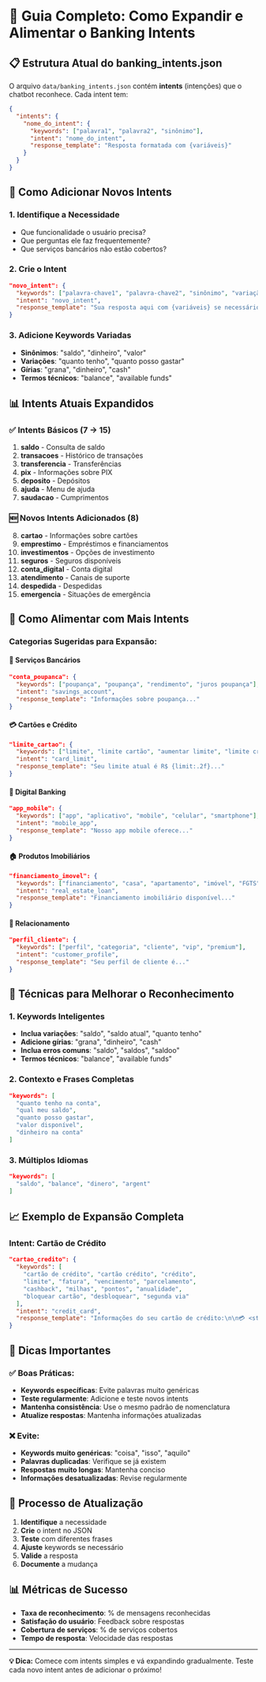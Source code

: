 # 🧠 Guia Completo: Como Expandir e Alimentar o Banking Intents

## 📋 **Estrutura Atual do banking_intents.json**

O arquivo `data/banking_intents.json` contém **intents** (intenções) que o chatbot reconhece. Cada intent tem:

```json
{
  "intents": {
    "nome_do_intent": {
      "keywords": ["palavra1", "palavra2", "sinônimo"],
      "intent": "nome_do_intent",
      "response_template": "Resposta formatada com {variáveis}"
    }
  }
}
```

## 🚀 **Como Adicionar Novos Intents**

### **1. Identifique a Necessidade**
- Que funcionalidade o usuário precisa?
- Que perguntas ele faz frequentemente?
- Que serviços bancários não estão cobertos?

### **2. Crie o Intent**
```json
"novo_intent": {
  "keywords": ["palavra-chave1", "palavra-chave2", "sinônimo", "variação"],
  "intent": "novo_intent",
  "response_template": "Sua resposta aqui com {variáveis} se necessário"
}
```

### **3. Adicione Keywords Variadas**
- **Sinônimos**: "saldo", "dinheiro", "valor"
- **Variações**: "quanto tenho", "quanto posso gastar"
- **Gírias**: "grana", "dinheiro", "cash"
- **Termos técnicos**: "balance", "available funds"

## 📊 **Intents Atuais Expandidos**

### **✅ Intents Básicos (7 → 15)**
1. **saldo** - Consulta de saldo
2. **transacoes** - Histórico de transações
3. **transferencia** - Transferências
4. **pix** - Informações sobre PIX
5. **deposito** - Depósitos
6. **ajuda** - Menu de ajuda
7. **saudacao** - Cumprimentos

### **🆕 Novos Intents Adicionados (8)**
8. **cartao** - Informações sobre cartões
9. **emprestimo** - Empréstimos e financiamentos
10. **investimentos** - Opções de investimento
11. **seguros** - Seguros disponíveis
12. **conta_digital** - Conta digital
13. **atendimento** - Canais de suporte
14. **despedida** - Despedidas
15. **emergencia** - Situações de emergência

## 🎯 **Como Alimentar com Mais Intents**

### **Categorias Sugeridas para Expansão:**

#### **🏦 Serviços Bancários**
```json
"conta_poupanca": {
  "keywords": ["poupança", "poupança", "rendimento", "juros poupança"],
  "intent": "savings_account",
  "response_template": "Informações sobre poupança..."
}
```

#### **💳 Cartões e Crédito**
```json
"limite_cartao": {
  "keywords": ["limite", "limite cartão", "aumentar limite", "limite crédito"],
  "intent": "card_limit",
  "response_template": "Seu limite atual é R$ {limit:.2f}..."
}
```

#### **📱 Digital Banking**
```json
"app_mobile": {
  "keywords": ["app", "aplicativo", "mobile", "celular", "smartphone"],
  "intent": "mobile_app",
  "response_template": "Nosso app mobile oferece..."
}
```

#### **🏠 Produtos Imobiliários**
```json
"financiamento_imovel": {
  "keywords": ["financiamento", "casa", "apartamento", "imóvel", "FGTS"],
  "intent": "real_estate_loan",
  "response_template": "Financiamento imobiliário disponível..."
}
```

#### **👥 Relacionamento**
```json
"perfil_cliente": {
  "keywords": ["perfil", "categoria", "cliente", "vip", "premium"],
  "intent": "customer_profile",
  "response_template": "Seu perfil de cliente é..."
}
```

## 🔧 **Técnicas para Melhorar o Reconhecimento**

### **1. Keywords Inteligentes**
- **Inclua variações**: "saldo", "saldo atual", "quanto tenho"
- **Adicione gírias**: "grana", "dinheiro", "cash"
- **Inclua erros comuns**: "saldo", "saldos", "saldoo"
- **Termos técnicos**: "balance", "available funds"

### **2. Contexto e Frases Completas**
```json
"keywords": [
  "quanto tenho na conta",
  "qual meu saldo",
  "quanto posso gastar",
  "valor disponível",
  "dinheiro na conta"
]
```

### **3. Múltiplos Idiomas**
```json
"keywords": [
  "saldo", "balance", "dinero", "argent"
]
```

## 📈 **Exemplo de Expansão Completa**

### **Intent: Cartão de Crédito**
```json
"cartao_credito": {
  "keywords": [
    "cartão de crédito", "cartão crédito", "crédito",
    "limite", "fatura", "vencimento", "parcelamento",
    "cashback", "milhas", "pontos", "anualidade",
    "bloquear cartão", "desbloquear", "segunda via"
  ],
  "intent": "credit_card",
  "response_template": "Informações do seu cartão de crédito:\n\n💳 <strong>Limite:</strong> R$ {limit:.2f}\n📅 <strong>Fatura:</strong> R$ {invoice:.2f}\n📆 <strong>Vencimento:</strong> {due_date}\n💰 <strong>Disponível:</strong> R$ {available:.2f}\n\nO que gostaria de saber sobre seu cartão?"
}
```

## 🚨 **Dicas Importantes**

### **✅ Boas Práticas:**
- **Keywords específicas**: Evite palavras muito genéricas
- **Teste regularmente**: Adicione e teste novos intents
- **Mantenha consistência**: Use o mesmo padrão de nomenclatura
- **Atualize respostas**: Mantenha informações atualizadas

### **❌ Evite:**
- **Keywords muito genéricas**: "coisa", "isso", "aquilo"
- **Palavras duplicadas**: Verifique se já existem
- **Respostas muito longas**: Mantenha conciso
- **Informações desatualizadas**: Revise regularmente

## 🔄 **Processo de Atualização**

1. **Identifique** a necessidade
2. **Crie** o intent no JSON
3. **Teste** com diferentes frases
4. **Ajuste** keywords se necessário
5. **Valide** a resposta
6. **Documente** a mudança

## 📊 **Métricas de Sucesso**

- **Taxa de reconhecimento**: % de mensagens reconhecidas
- **Satisfação do usuário**: Feedback sobre respostas
- **Cobertura de serviços**: % de serviços cobertos
- **Tempo de resposta**: Velocidade das respostas

---

**💡 Dica:** Comece com intents simples e vá expandindo gradualmente. Teste cada novo intent antes de adicionar o próximo!
